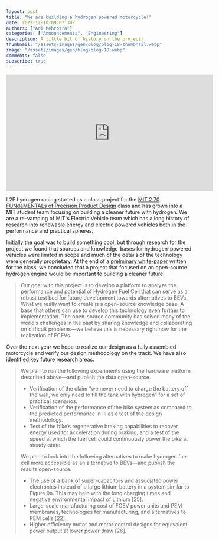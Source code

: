 ```yaml
---
layout: post
title: "We are building a hydrogen powered motorcycle!"
date: 2022-12-10T09:07:30Z
authors: ["Adi Mehrotra"]
categories: ["Announcements", "Engineering"]
description: A little bit of history on the project!
thumbnail: "/assets/images/gen/blog/blog-18-thumbnail.webp"
image: "/assets/images/gen/blog/blog-18.webp"
comments: false
subscribe: true
---
```


<iframe width="560" height="315" src="https://www.youtube.com/embed/pr1scea9tzs" title="YouTube video player" frameborder="0" allow="accelerometer; autoplay; clipboard-write; encrypted-media; gyroscope; picture-in-picture" allowfullscreen></iframe>

L2F hydrogen racing started as a class project for the [MIT 2.70 FUNdaMENTALs of Precision Product Design](https://web.mit.edu/2.70/) class and has grown into a MIT student team focusing on building a cleaner future with hydrogen. We are a re-vamping of MIT's Electric Vehicle team which has a long history of research into renewable energy and electric powered vehicles both in the performance and practical spheres.

Initially the goal was to build something cool, but through research for the project we found that sources and knowledge-bases for hydrogen-powered vehicles were limited in scope and much of the details of the technology were generally proprietary. At the end of a [prelminary white-paper](/papers/Motorcycle-Design-White-Paper-PDF.pdf) written for the class, we concluded that a project that focused on an open-source hydrogen engine would be important to building a cleaner future.

> Our goal with this project is to develop a platform to analyze the performance and potential of Hydrogen Fuel Cell that can serve as a robust test bed for future development towards alternatives to BEVs. What we really want to create is a open-source knowledge base. A base that others can use to develop this technology even further to implementation. The open-source community has solved many of the world’s challenges in the past by sharing knowledge and collaborating on difficult problems—we believe this is necessary right now for the realization of FCEVs.

Over the next year we hope to realize our design as a fully assembled motorcycle and verify our design methodology on the track. We have also identified key future research areas.

> We plan to run the following experiments using the hardware platform described above—and publish the data open-source.
>
> - Verification of the claim “we never need to charge the battery off the wall, we only need to fill the tank with hydrogen” for a set of practical scenarios. 
> - Verification of the performance of the bike system as compared to the predicted performance in III as a test of the design methodology. 
> - Test of the bike’s regenerative braking capabilities to recover energy used for acceleration during braking, and a test of the speed at which the fuel cell could continuously power the bike at steady-state. 
> 
> We plan to look into the following alternatives to make hydrogen fuel cell more accessible as an alternative to BEVs—and publish the results open-source.
> 
> - The use of a bank of super-capacitors and associated power electronics instead of a large lithium battery in a system similar to Figure 9a. This may help with the long charging times and negative environmental impact of Lithium [25].
> - Large-scale manufacturing cost of FCEV power units and PEM membranes, technologies for manufacturing, and alternatives to PEM cells [22].
> - Higher efficiency motor and motor control designs for equivalent power output at lower power draw [26].





